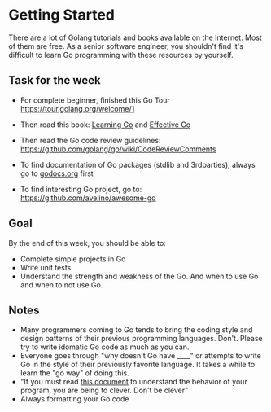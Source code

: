 # Getting Started
There are a lot of Golang tutorials and books available on the Internet. Most of them are free. As a senior software engineer, you shouldn't find it's difficult to learn Go programming with these resources by yourself.

## Task for the week
* For complete beginner, finished this Go Tour
https://tour.golang.org/welcome/1

* Then read this book: [Learning Go](http://miek.nl/go/) and [Effective Go](https://golang.org/doc/effective_go.html)

* Then read the Go code review guidelines: https://github.com/golang/go/wiki/CodeReviewComments

* To find documentation of Go packages (stdlib and 3rdparties), always go to [godocs.org](https://godoc.org/) first

* To find interesting Go project, go to: https://github.com/avelino/awesome-go

## Goal
By the end of this week, you should be able to:

* Complete simple projects in Go
* Write unit tests
* Understand the strength and weakness of the Go. And when to use Go and when to not use Go.

## Notes

* Many programmers coming to Go tends to bring the coding style and design patterns of their previous programming languages. Don't. Please try to write idomatic Go code as much as you can.
* Everyone goes through "why doesn't Go have ____" or attempts to
write Go in the style of their previously favorite language. It takes a
while to learn the "go way" of doing this. 
* "If you must read [this document](https://golang.org/ref/mem) to understand the behavior of your program, you are being to clever. Don't be clever"
* Always formatting your Go code
